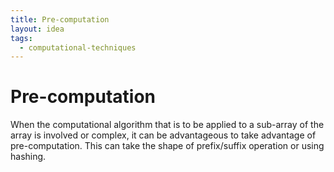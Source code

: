 ```yaml
---
title: Pre-computation
layout: idea
tags:
  - computational-techniques
---
```


# Pre-computation

When the computational algorithm that is to be applied to a sub-array of the
array is involved or complex, it can be advantageous to take advantage of
pre-computation. This can take the shape of prefix/suffix operation or using
hashing.
